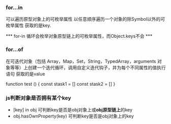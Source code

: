 ### for...in
  可以遍历原型对象上的可枚举属性
  以任意顺序遍历一个对象的除Symbol以外的可枚举属性
  获取的是key.
  <!-- Object构造器有一个实例属性keys，则可以返回以对象的属性为元素的数组。数组中属性名的顺序跟使用for-in遍历返回的顺序是一样的。 -->
*** for-in 循环会枚举对象原型链上的可枚举属性，而Object.keys不会 ***
### for...of
  
 在可迭代对象（包括 Array，Map，Set，String，TypedArray，arguments 对象等等）上创建一个迭代循环，调用自定义迭代钩子，并为每个不同属性的值执行语句
 获取的是value

<!-- ["CQueue","appendTail","deleteHead","deleteHead"]
[[],[3],[],[]]

输出：[null,null,3,-1]

解释：输出的结果其实就是 [CQueue(), appendTail(3), deleteHead(), deleteHead()] -->

function test () {
  const stask1 = []
  const stask2 = []
}
### js判断对象是否拥有某个key
- [key] in obj
  可判断key是否是obj对象上或**obj原型链上**的key
- obj.hasOwnProperty(key)
  可判断key是否是obj对象上的key